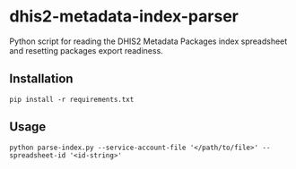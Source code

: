 # dhis2-metadata-index-parser

Python script for reading the DHIS2 Metadata Packages index spreadsheet and resetting packages export readiness.

## Installation

`pip install -r requirements.txt`

## Usage

`python parse-index.py --service-account-file '</path/to/file>' --spreadsheet-id '<id-string>'`
